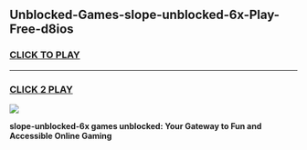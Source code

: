 
## Unblocked-Games-slope-unblocked-6x-Play-Free-d8ios
<h3>
<a href="https://premium76.site?title=slope-unblocked-6x&ref=23A">CLICK TO PLAY</a></h3>
<hr>

<h3>
<a href="https://premium76.site?title=slope-unblocked-6x&ref=23A">CLICK 2 PLAY</a>
  
</h3>

<a href="https://premium76.site?title=slope-unblocked-6x&ref=23A"><img src="https://clearcache.store/games.png"></a>


**slope-unblocked-6x games unblocked: Your Gateway to Fun and Accessible Online Gaming**

